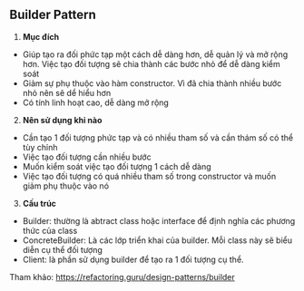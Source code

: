 ## Builder Pattern

1. **Mục đích**
- Giúp tạo ra đối phức tạp một cách dễ dàng hơn, dễ quản lý và mở rộng hơn. Việc tạo đối tượng sẽ chia thành các bước nhỏ để dễ dàng kiểm soát
- Giảm sự phụ thuộc vào hàm constructor. Vì đã chia thành nhiều bước nhỏ nên sẽ dể hiểu hơn
- Có tính linh hoạt cao, dễ dàng mở rộng
2. **Nên sử dụng khi nào**
- Cần tạo 1 đối tượng phức tạp và có nhiều tham số và cần thám số có thể tùy chỉnh
- Việc tạo đối tượng cần nhiều bước
- Muốn kiểm soát việc tạo đối tượng 1 cách dễ dàng
- Việc tạo đối tượng có quá nhiều tham số trong constructor và muốn giảm phụ thuộc vào nó
3. **Cấu trúc**
- Builder: thường là abtract class hoặc interface để định nghĩa các phương thức của class
- ConcreteBuilder: Là các lớp triển khai của builder. Mỗi class này sẽ biểu diễn cụ thể đối tượng
- Client: là phần sử dụng builder để tạo ra 1 đối tượng cụ thể.

Tham khảo: https://refactoring.guru/design-patterns/builder
